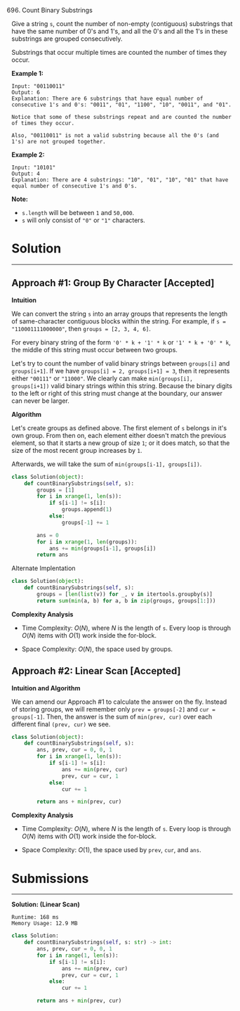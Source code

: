 696. Count Binary Substrings

Give a string `s`, count the number of non-empty (contiguous) substrings that have the same number of 0's and 1's, and all the 0's and all the 1's in these substrings are grouped consecutively.

Substrings that occur multiple times are counted the number of times they occur.

**Example 1:**
```
Input: "00110011"
Output: 6
Explanation: There are 6 substrings that have equal number of consecutive 1's and 0's: "0011", "01", "1100", "10", "0011", and "01".

Notice that some of these substrings repeat and are counted the number of times they occur.

Also, "00110011" is not a valid substring because all the 0's (and 1's) are not grouped together.
```

**Example 2:**
```
Input: "10101"
Output: 4
Explanation: There are 4 substrings: "10", "01", "10", "01" that have equal number of consecutive 1's and 0's.
```

**Note:**

* `s.length` will be between `1` and `50,000`.
* `s` will only consist of `"0"` or `"1"` characters.

# Solution
---
## Approach #1: Group By Character [Accepted]
**Intuition**

We can convert the string `s` into an array groups that represents the length of same-character contiguous blocks within the string. For example, if `s = "110001111000000"`, then `groups = [2, 3, 4, 6]`.

For every binary string of the form `'0' * k + '1' * k` or `'1' * k + '0' * k`, the middle of this string must occur between two groups.

Let's try to count the number of valid binary strings between `groups[i]` and `groups[i+1]`. If we have `groups[i] = 2, groups[i+1] = 3`, then it represents either `"00111"` or `"11000"`. We clearly can make `min(groups[i], groups[i+1])` valid binary strings within this string. Because the binary digits to the left or right of this string must change at the boundary, our answer can never be larger.

**Algorithm**

Let's create groups as defined above. The first element of `s` belongs in it's own group. From then on, each element either doesn't match the previous element, so that it starts a new group of size `1`; or it does match, so that the size of the most recent group increases by `1`.

Afterwards, we will take the sum of `min(groups[i-1], groups[i])`.

```python
class Solution(object):
    def countBinarySubstrings(self, s):
        groups = [1]
        for i in xrange(1, len(s)):
            if s[i-1] != s[i]:
                groups.append(1)
            else:
                groups[-1] += 1

        ans = 0
        for i in xrange(1, len(groups)):
            ans += min(groups[i-1], groups[i])
        return ans
```

Alternate Implentation
```python
class Solution(object):
    def countBinarySubstrings(self, s):
        groups = [len(list(v)) for _, v in itertools.groupby(s)]
        return sum(min(a, b) for a, b in zip(groups, groups[1:]))
```

**Complexity Analysis**

* Time Complexity: $O(N)$, where $N$ is the length of `s`. Every loop is through $O(N)$ items with $O(1)$ work inside the for-block.

* Space Complexity: $O(N)$, the space used by groups.

## Approach #2: Linear Scan [Accepted]
**Intuition and Algorithm**

We can amend our Approach #1 to calculate the answer on the fly. Instead of storing groups, we will remember only `prev = groups[-2]` and `cur = groups[-1]`. Then, the answer is the sum of `min(prev, cur)` over each different final `(prev, cur)` we see.

```python
class Solution(object):
    def countBinarySubstrings(self, s):
        ans, prev, cur = 0, 0, 1
        for i in xrange(1, len(s)):
            if s[i-1] != s[i]:
                ans += min(prev, cur)
                prev, cur = cur, 1
            else:
                cur += 1

        return ans + min(prev, cur)
```

**Complexity Analysis**

* Time Complexity: $O(N)$, where $N$ is the length of `s`. Every loop is through $O(N)$ items with $O(1)$ work inside the for-block.

* Space Complexity: $O(1)$, the space used by `prev`, `cur`, and `ans`.

# Submissions
---
**Solution: (Linear Scan)**
```
Runtime: 168 ms
Memory Usage: 12.9 MB
```
```python
class Solution:
    def countBinarySubstrings(self, s: str) -> int:
        ans, prev, cur = 0, 0, 1
        for i in range(1, len(s)):
            if s[i-1] != s[i]:
                ans += min(prev, cur)
                prev, cur = cur, 1
            else:
                cur += 1

        return ans + min(prev, cur)
```